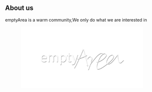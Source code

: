 ## About us
emptyArea is a warm community,We only do what we are interested in

<div align="center">
  <img src="https://github.com/theemptyArea/.github/raw/main/emptyArea-v1-white-shadow.png" width="400">
</div>

